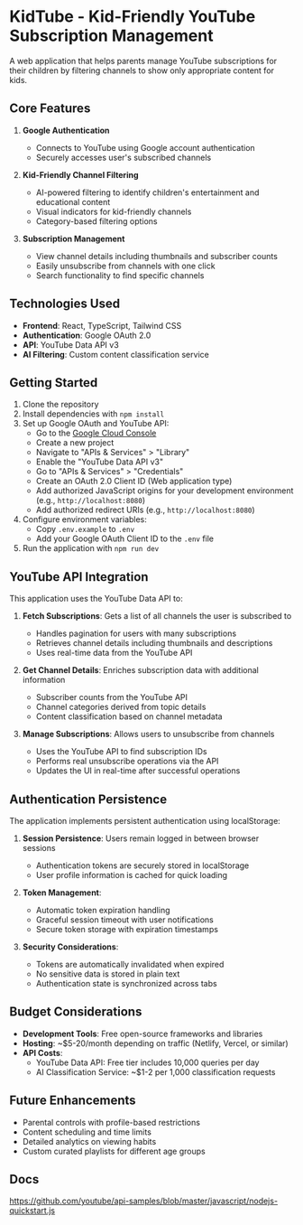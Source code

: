 
# KidTube - Kid-Friendly YouTube Subscription Management

A web application that helps parents manage YouTube subscriptions for their children by filtering channels to show only appropriate content for kids.

## Core Features

1. **Google Authentication**
   - Connects to YouTube using Google account authentication
   - Securely accesses user's subscribed channels

2. **Kid-Friendly Channel Filtering**
   - AI-powered filtering to identify children's entertainment and educational content
   - Visual indicators for kid-friendly channels
   - Category-based filtering options

3. **Subscription Management**
   - View channel details including thumbnails and subscriber counts
   - Easily unsubscribe from channels with one click
   - Search functionality to find specific channels

## Technologies Used

- **Frontend**: React, TypeScript, Tailwind CSS
- **Authentication**: Google OAuth 2.0
- **API**: YouTube Data API v3
- **AI Filtering**: Custom content classification service

## Getting Started

1. Clone the repository
2. Install dependencies with `npm install`
3. Set up Google OAuth and YouTube API:
   - Go to the [Google Cloud Console](https://console.cloud.google.com/)
   - Create a new project
   - Navigate to "APIs & Services" > "Library"
   - Enable the "YouTube Data API v3"
   - Go to "APIs & Services" > "Credentials"
   - Create an OAuth 2.0 Client ID (Web application type)
   - Add authorized JavaScript origins for your development environment (e.g., `http://localhost:8080`)
   - Add authorized redirect URIs (e.g., `http://localhost:8080`)
4. Configure environment variables:
   - Copy `.env.example` to `.env`
   - Add your Google OAuth Client ID to the `.env` file
5. Run the application with `npm run dev`

## YouTube API Integration

This application uses the YouTube Data API to:

1. **Fetch Subscriptions**: Gets a list of all channels the user is subscribed to
   - Handles pagination for users with many subscriptions
   - Retrieves channel details including thumbnails and descriptions
   - Uses real-time data from the YouTube API

2. **Get Channel Details**: Enriches subscription data with additional information
   - Subscriber counts from the YouTube API
   - Channel categories derived from topic details
   - Content classification based on channel metadata

3. **Manage Subscriptions**: Allows users to unsubscribe from channels
   - Uses the YouTube API to find subscription IDs
   - Performs real unsubscribe operations via the API
   - Updates the UI in real-time after successful operations

## Authentication Persistence

The application implements persistent authentication using localStorage:

1. **Session Persistence**: Users remain logged in between browser sessions
   - Authentication tokens are securely stored in localStorage
   - User profile information is cached for quick loading

2. **Token Management**:
   - Automatic token expiration handling
   - Graceful session timeout with user notifications
   - Secure token storage with expiration timestamps

3. **Security Considerations**:
   - Tokens are automatically invalidated when expired
   - No sensitive data is stored in plain text
   - Authentication state is synchronized across tabs

## Budget Considerations

- **Development Tools**: Free open-source frameworks and libraries
- **Hosting**: ~$5-20/month depending on traffic (Netlify, Vercel, or similar)
- **API Costs**:
  - YouTube Data API: Free tier includes 10,000 queries per day
  - AI Classification Service: ~$1-2 per 1,000 classification requests

## Future Enhancements

- Parental controls with profile-based restrictions
- Content scheduling and time limits
- Detailed analytics on viewing habits
- Custom curated playlists for different age groups

## Docs
https://github.com/youtube/api-samples/blob/master/javascript/nodejs-quickstart.js